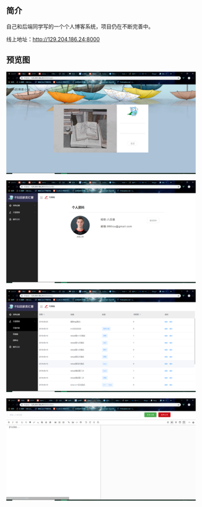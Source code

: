 ## 简介

自己和后端同学写的一个个人博客系统，项目仍在不断完善中。

线上地址：http://129.204.186.24:8000

## 预览图

![登录界面](./static/登录界面.png)

![个人资料](./static/个人资料.png)

![文章列表](./static/文章列表.png)

![写博客](./static/写博客.png)